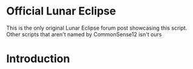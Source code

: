 # Official Lunar Eclipse
This is the only original Lunar Eclipse forum post showcasing this script. Other scripts that aren't named by CommonSense12 isn't ours
# Introduction
